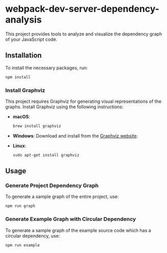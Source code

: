 # webpack-dev-server-dependency-analysis

This project provides tools to analyze and visualize the dependency graph of your JavaScript code.

## Installation

To install the necessary packages, run:

```bash
npm install
```

### Install Graphviz

This project requires Graphviz for generating visual representations of the graphs. Install Graphviz using the following instructions:

- **macOS**: 
  ```bash
  brew install graphviz
  ```

- **Windows**: Download and install from the [Graphviz website](https://graphviz.org/download/).

- **Linux**: 
  ```bash
  sudo apt-get install graphviz
  ```

## Usage

### Generate Project Dependency Graph

To generate a sample graph of the entire project, use:

```bash
npm run graph
```

### Generate Example Graph with Circular Dependency

To generate a sample graph of the example source code which has a circular dependency, use:

```bash
npm run example
```

